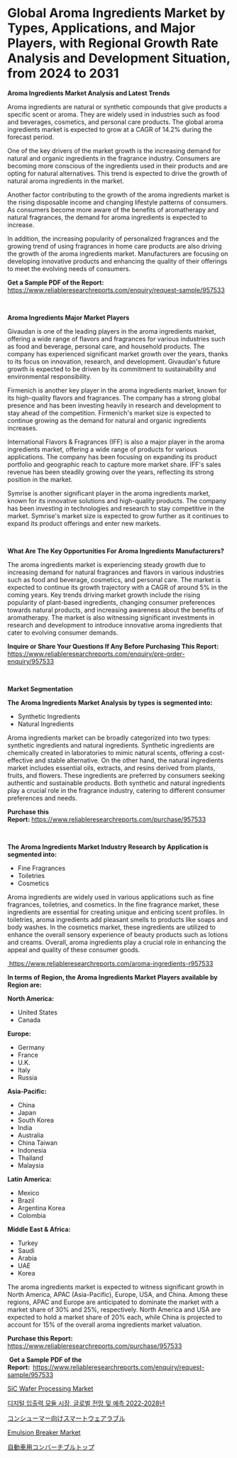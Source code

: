 <p><h1>Global Aroma Ingredients Market by Types, Applications, and Major Players, with Regional Growth Rate Analysis and Development Situation, from 2024 to 2031</h1></p><p><strong>Aroma Ingredients Market Analysis and Latest Trends</strong></p>
<p><p>Aroma ingredients are natural or synthetic compounds that give products a specific scent or aroma. They are widely used in industries such as food and beverages, cosmetics, and personal care products. The global aroma ingredients market is expected to grow at a CAGR of 14.2% during the forecast period. </p><p>One of the key drivers of the market growth is the increasing demand for natural and organic ingredients in the fragrance industry. Consumers are becoming more conscious of the ingredients used in their products and are opting for natural alternatives. This trend is expected to drive the growth of natural aroma ingredients in the market.</p><p>Another factor contributing to the growth of the aroma ingredients market is the rising disposable income and changing lifestyle patterns of consumers. As consumers become more aware of the benefits of aromatherapy and natural fragrances, the demand for aroma ingredients is expected to increase.</p><p>In addition, the increasing popularity of personalized fragrances and the growing trend of using fragrances in home care products are also driving the growth of the aroma ingredients market. Manufacturers are focusing on developing innovative products and enhancing the quality of their offerings to meet the evolving needs of consumers.</p></p>
<p><strong>Get a Sample PDF of the Report:&nbsp;</strong> <a href="https://www.reliableresearchreports.com/enquiry/request-sample/957533">https://www.reliableresearchreports.com/enquiry/request-sample/957533</a></p>
<p>&nbsp;</p>
<p><strong>Aroma Ingredients Major Market Players</strong></p>
<p><p>Givaudan is one of the leading players in the aroma ingredients market, offering a wide range of flavors and fragrances for various industries such as food and beverage, personal care, and household products. The company has experienced significant market growth over the years, thanks to its focus on innovation, research, and development. Givaudan's future growth is expected to be driven by its commitment to sustainability and environmental responsibility.</p><p>Firmenich is another key player in the aroma ingredients market, known for its high-quality flavors and fragrances. The company has a strong global presence and has been investing heavily in research and development to stay ahead of the competition. Firmenich's market size is expected to continue growing as the demand for natural and organic ingredients increases.</p><p>International Flavors & Fragrances (IFF) is also a major player in the aroma ingredients market, offering a wide range of products for various applications. The company has been focusing on expanding its product portfolio and geographic reach to capture more market share. IFF's sales revenue has been steadily growing over the years, reflecting its strong position in the market.</p><p>Symrise is another significant player in the aroma ingredients market, known for its innovative solutions and high-quality products. The company has been investing in technologies and research to stay competitive in the market. Symrise's market size is expected to grow further as it continues to expand its product offerings and enter new markets.</p></p>
<p>&nbsp;</p>
<p><strong>What Are The Key Opportunities For Aroma Ingredients Manufacturers?</strong></p>
<p><p>The aroma ingredients market is experiencing steady growth due to increasing demand for natural fragrances and flavors in various industries such as food and beverage, cosmetics, and personal care. The market is expected to continue its growth trajectory with a CAGR of around 5% in the coming years. Key trends driving market growth include the rising popularity of plant-based ingredients, changing consumer preferences towards natural products, and increasing awareness about the benefits of aromatherapy. The market is also witnessing significant investments in research and development to introduce innovative aroma ingredients that cater to evolving consumer demands.</p></p>
<p><strong>Inquire or Share Your Questions If Any Before Purchasing This Report:</strong> <a href="https://www.reliableresearchreports.com/enquiry/pre-order-enquiry/957533">https://www.reliableresearchreports.com/enquiry/pre-order-enquiry/957533</a></p>
<p>&nbsp;</p>
<p><strong>Market Segmentation</strong></p>
<p><strong>The Aroma Ingredients Market Analysis by types is segmented into:</strong></p>
<p><ul><li>Synthetic Ingredients</li><li>Natural Ingredients</li></ul></p>
<p><p>Aroma ingredients market can be broadly categorized into two types: synthetic ingredients and natural ingredients. Synthetic ingredients are chemically created in laboratories to mimic natural scents, offering a cost-effective and stable alternative. On the other hand, the natural ingredients market includes essential oils, extracts, and resins derived from plants, fruits, and flowers. These ingredients are preferred by consumers seeking authentic and sustainable products. Both synthetic and natural ingredients play a crucial role in the fragrance industry, catering to different consumer preferences and needs.</p></p>
<p><strong>Purchase this Report:&nbsp;</strong><a href="https://www.reliableresearchreports.com/purchase/957533">https://www.reliableresearchreports.com/purchase/957533</a></p>
<p>&nbsp;</p>
<p><strong>The Aroma Ingredients Market Industry Research by Application is segmented into:</strong></p>
<p><ul><li>Fine Fragrances</li><li>Toiletries</li><li>Cosmetics</li></ul></p>
<p><p>Aroma ingredients are widely used in various applications such as fine fragrances, toiletries, and cosmetics. In the fine fragrance market, these ingredients are essential for creating unique and enticing scent profiles. In toiletries, aroma ingredients add pleasant smells to products like soaps and body washes. In the cosmetics market, these ingredients are utilized to enhance the overall sensory experience of beauty products such as lotions and creams. Overall, aroma ingredients play a crucial role in enhancing the appeal and quality of these consumer goods.</p></p>
<p><a href="https://www.reliableresearchreports.com/aroma-ingredients-r957533">&nbsp;https://www.reliableresearchreports.com/aroma-ingredients-r957533</a></p>
<p><strong>In terms of Region, the Aroma Ingredients Market Players available by Region are:</strong></p>
<p>
    <p> <strong> North America: </strong>
        <ul>
            <li>United States</li>
            <li>Canada</li>
        </ul>
        </p> 
    <p> <strong> Europe: </strong>
        <ul>
            <li>Germany</li>
            <li>France</li>
            <li>U.K.</li>
            <li>Italy</li>
            <li>Russia</li>
        </ul>
        </p> 
    <p> <strong> Asia-Pacific: </strong>
        <ul>
            <li>China</li>
            <li>Japan</li>
            <li>South Korea</li>
            <li>India</li>
            <li>Australia</li>
            <li>China Taiwan</li>
            <li>Indonesia</li>
            <li>Thailand</li>
            <li>Malaysia</li>
        </ul>
        </p> 
    <p> <strong> Latin America: </strong>
        <ul>
            <li>Mexico</li>
            <li>Brazil</li>
            <li>Argentina Korea</li>
            <li>Colombia</li>
        </ul>
        </p> 
    <p> <strong> Middle East & Africa: </strong>
        <ul>
            <li>Turkey</li>
            <li>Saudi</li>
            <li>Arabia</li>
            <li>UAE</li>
            <li>Korea</li>
        </ul>
    </p>
    </p>
<p><p>The aroma ingredients market is expected to witness significant growth in North America, APAC (Asia-Pacific), Europe, USA, and China. Among these regions, APAC and Europe are anticipated to dominate the market with a market share of 30% and 25%, respectively. North America and USA are expected to hold a market share of 20% each, while China is projected to account for 15% of the overall aroma ingredients market valuation.</p></p>
<p><strong>Purchase this Report: </strong><a href="https://www.reliableresearchreports.com/purchase/957533">https://www.reliableresearchreports.com/purchase/957533</a></p>
<p>&nbsp;<strong>Get a Sample PDF of the Report:&nbsp;&nbsp;</strong><a href="https://www.reliableresearchreports.com/enquiry/request-sample/957533">https://www.reliableresearchreports.com/enquiry/request-sample/957533</a></p>
<p><strong></strong></p>
<p><p><a href="https://www.linkedin.com/pulse/sic-wafer-processing-market-comprehensive-assessment-type-application-sckfc">SiC Wafer Processing Market</a></p><p><a href="https://medium.com/@suriyaltarun000_56839/%EA%B8%80%EB%A1%9C%EB%B2%8C-%EB%94%94%EC%A7%80%ED%84%88-io-%EB%AA%A8%EB%93%88-%EC%8B%9C%EC%9E%A5%EC%9D%98-%EC%A2%85%ED%95%A9%EC%A0%81%EC%9D%B8-%EB%B6%84%EC%84%9D-%EA%B8%80%EB%A1%9C%EB%B2%8C-%EC%A0%84%EB%A7%9D-%EB%B0%8F-2022-2028%EB%85%84-%EC%8B%9C%EC%9E%A5-%EC%98%88%EC%B8%A1-%EC%84%B1%EC%9E%A5-%EC%B6%94%EC%9D%B4-%EB%B0%8F-%EC%8B%9C%EC%9E%A5-%EC%98%88%EC%B8%A1-2024%EB%85%84-2031%EB%85%84-781f92c4e6bd">디지털 입출력 모듈 시장, 글로벌 전망 및 예측 2022-2028년</a></p><p><a href="https://medium.com/@oliveyew35/2024%E5%B9%B4%E3%81%8B%E3%82%892031%E5%B9%B4%E3%81%BE%E3%81%A7%E3%81%AE%E6%B6%88%E8%B2%BB%E8%80%85%E3%82%B9%E3%83%9E%E3%83%BC%E3%83%88%E3%82%A6%E3%82%A7%E3%82%A2%E3%83%A9%E3%83%96%E3%83%AB%E5%B8%82%E5%A0%B4%E3%81%AE%E6%88%90%E9%95%B7%E8%A6%8B%E9%80%9A%E3%81%97%E3%81%AF-%E5%B8%82%E5%A0%B4%E3%81%AE%E5%8B%95%E5%90%91%E5%88%86%E6%9E%90%E3%81%AB%E3%82%88%E3%82%8A-%E5%BF%9C%E7%94%A8-%E5%9C%B0%E5%9F%9F%E3%81%AE%E8%A6%8B%E9%80%9A%E3%81%97-%E3%81%9D%E3%81%97%E3%81%A6%E5%8F%8E%E7%9B%8A%E3%81%AB%E3%81%8A%E3%81%84%E3%81%A6-%E3%81%AE%E5%B9%B4%E9%96%93%E6%88%90%E9%95%B7%E7%8E%87-cagr-%E3%81%A7%E6%8E%A8%E7%A7%BB%E3%81%97%E3%81%A6%E3%81%84%E3%81%BE%E3%81%99-1a954624ecee">コンシューマー向けスマートウェアラブル</a></p><p><a href="https://github.com/markusgodoy/Market-Research-Report-List-3/blob/main/emulsion-breaker-market.md">Emulsion Breaker Market</a></p><p><a href="https://medium.com/@oliveyew35/2024%E5%B9%B4%E3%81%8B%E3%82%892031%E5%B9%B4%E3%81%BE%E3%81%A7%E3%81%AE%E6%9C%9F%E9%96%93%E3%81%AB%E4%BA%88%E6%B8%AC%E3%81%95%E3%82%8C%E3%82%8B%E6%80%A5%E9%80%9F%E3%81%AA%E6%88%90%E9%95%B7%E7%8E%87-%E3%82%92%E4%BC%B4%E3%81%86-%E3%82%B0%E3%83%AD%E3%83%BC%E3%83%90%E3%83%AB%E8%87%AA%E5%8B%95%E8%BB%8A%E7%94%A8%E3%82%B3%E3%83%B3%E3%83%90%E3%83%BC%E3%83%81%E3%83%96%E3%83%AB%E3%83%88%E3%83%83%E3%83%97%E5%B8%82%E5%A0%B4%E3%81%AE%E7%AF%84%E5%9B%B2%E3%81%AB%E9%96%A2%E3%81%99%E3%82%8B%E8%A9%B3%E7%B4%B0%E3%81%AA%E5%88%86%E6%9E%90-c482ac52f102">自動車用コンバーチブルトップ</a></p></p>